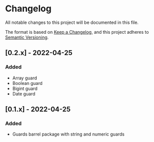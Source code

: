 # Changelog

All notable changes to this project will be documented in this file.

The format is based on [Keep a Changelog](https://keepachangelog.com/en/1.0.0/), and this project adheres to [Semantic Versioning](https://semver.org/spec/v2.0.0.html).

## [0.2.x] - 2022-04-25

### Added

- Array guard
- Boolean guard
- Bigint guard
- Date guard

## [0.1.x] - 2022-04-25

### Added

- Guards barrel package with string and numeric guards
